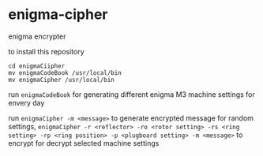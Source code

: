 # enigma-cipher
 enigma encrypter

to install this repository
```
cd enigmaCiipher
mv enigmaCodeBook /usr/local/bin
mv enigmaCipher /usr/local/bin
```
run `enigmaCodeBook` for generating different enigma M3 machine settings for envery day

run `enigmaCipher -m <message>` to generate encrypted message for random settings, `enigmaCipher -r <reflector> -ro <rotor setting> -rs <ring setting> -rp <ring position> -p <plugboard setting> -m <message>` to encrypt for decrypt selected machine settings
